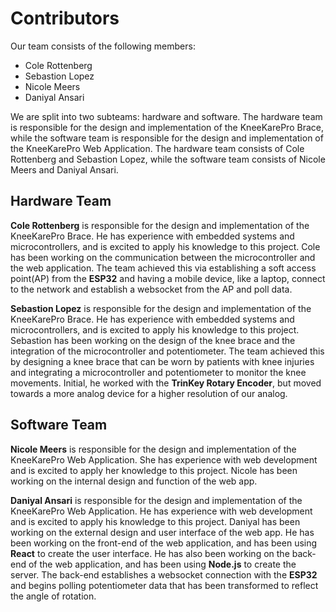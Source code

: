 # Contributors
Our team consists of the following members:
- Cole Rottenberg
- Sebastion Lopez
- Nicole Meers
- Daniyal Ansari

We are split into two subteams: hardware and software. The hardware team is responsible for the design and implementation of the KneeKarePro Brace, while the software team is responsible for the design and implementation of the KneeKarePro Web Application. The hardware team consists of Cole Rottenberg and Sebastion Lopez, while the software team consists of Nicole Meers and Daniyal Ansari.

## Hardware Team

**Cole Rottenberg** is responsible for the design and implementation of the KneeKarePro Brace. He has experience with embedded systems and microcontrollers, and is excited to apply his knowledge to this project. Cole has been working on the communication between the microcontroller and the web application. The team achieved this via establishing a soft access point(AP) from the **ESP32** and having a mobile device, like a laptop, connect to the network and establish a websocket from the AP and poll data.

**Sebastion Lopez** is responsible for the design and implementation of the KneeKarePro Brace. He has experience with embedded systems and microcontrollers, and is excited to apply his knowledge to this project. Sebastion has been working on the design of the knee brace and the integration of the microcontroller and potentiometer. The team achieved this by designing a knee brace that can be worn by patients with knee injuries and integrating a microcontroller and potentiometer to monitor the knee movements. Initial, he worked with the **TrinKey Rotary Encoder**, but moved towards a more analog device for a higher resolution of our analog.

## Software Team

**Nicole Meers** is responsible for the design and implementation of the KneeKarePro Web Application. She has experience with web development and is excited to apply her knowledge to this project. Nicole has been working on the internal design and function of the web app. 

**Daniyal Ansari** is responsible for the design and implementation of the KneeKarePro Web Application. He has experience with web development and is excited to apply his knowledge to this project. Daniyal has been working on the external design and user interface of the web app. He has been working on the front-end of the web application, and has been using **React** to create the user interface. He has also been working on the back-end of the web application, and has been using **Node.js** to create the server. The back-end establishes a websocket connection with the **ESP32** and begins polling potentiometer data that has been transformed to reflect the angle of rotation.
